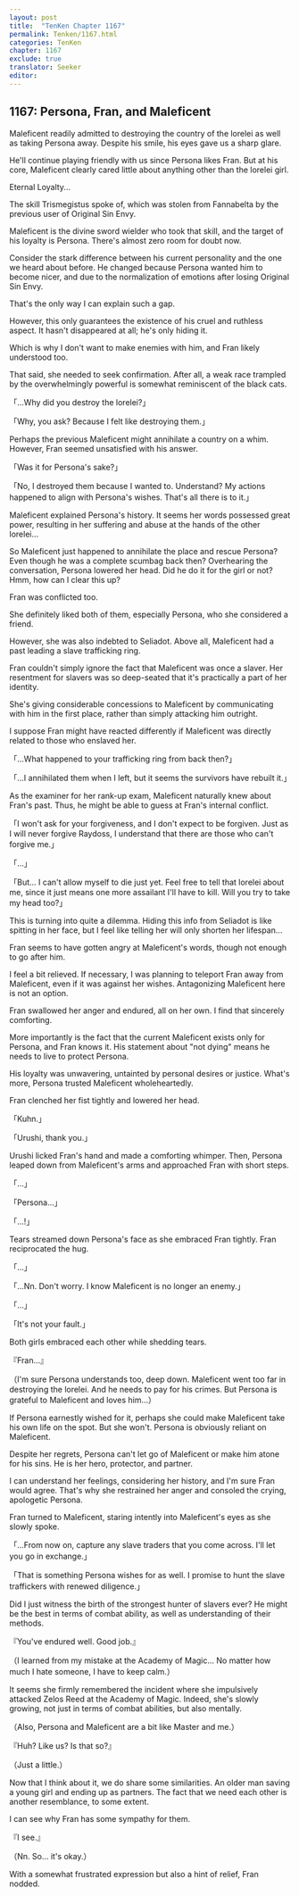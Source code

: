 ```yaml
---
layout: post
title:  "TenKen Chapter 1167"
permalink: Tenken/1167.html
categories: TenKen
chapter: 1167
exclude: true
translator: Seeker
editor: 
---
```

<h2>1167: Persona, Fran, and Maleficent</h2>

Maleficent readily admitted to destroying the country of the lorelei as well as taking Persona away. Despite his smile, his eyes gave us a sharp glare.

He'll continue playing friendly with us since Persona likes Fran. But at his core, Maleficent clearly cared little about anything other than the lorelei girl.

Eternal Loyalty...

The skill Trismegistus spoke of, which was stolen from Fannabelta by the previous user of Original Sin Envy.

Maleficent is the divine sword wielder who took that skill, and the target of his loyalty is Persona. There's almost zero room for doubt now.

Consider the stark difference between his current personality and the one we heard about before. He changed because Persona wanted him to become nicer, and due to the normalization of emotions after losing Original Sin Envy.

That's the only way I can explain such a gap.

However, this only guarantees the existence of his cruel and ruthless aspect. It hasn't disappeared at all; he's only hiding it.

Which is why I don't want to make enemies with him, and Fran likely understood too.

That said, she needed to seek confirmation. After all, a weak race trampled by the overwhelmingly powerful is somewhat reminiscent of the black cats.

「...Why did you destroy the lorelei?」

「Why, you ask? Because I felt like destroying them.」

Perhaps the previous Maleficent might annihilate a country on a whim. However, Fran seemed unsatisfied with his answer.

「Was it for Persona's sake?」

「No, I destroyed them because I wanted to. Understand? My actions happened to align with Persona's wishes. That's all there is to it.」

Maleficent explained Persona's history. It seems her words possessed great power, resulting in her suffering and abuse at the hands of the other lorelei...

So Maleficent just happened to annihilate the place and rescue Persona? Even though he was a complete scumbag back then? Overhearing the conversation, Persona lowered her head. Did he do it for the girl or not? Hmm, how can I clear this up?

Fran was conflicted too.

She definitely liked both of them, especially Persona, who she considered a friend.

However, she was also indebted to Seliadot. Above all, Maleficent had a past leading a slave trafficking ring.

Fran couldn't simply ignore the fact that Maleficent was once a slaver. Her resentment for slavers was so deep-seated that it's practically a part of her identity.

She's giving considerable concessions to Maleficent by communicating with him in the first place, rather than simply attacking him outright.

I suppose Fran might have reacted differently if Maleficent was directly related to those who enslaved her.

「...What happened to your trafficking ring from back then?」

「...I annihilated them when I left, but it seems the survivors have rebuilt it.」

As the examiner for her rank-up exam, Maleficent naturally knew about Fran's past. Thus, he might be able to guess at Fran's internal conflict.

「I won't ask for your forgiveness, and I don't expect to be forgiven. Just as I will never forgive Raydoss, I understand that there are those who can't forgive me.」

「...」

「But... I can't allow myself to die just yet. Feel free to tell that lorelei about me, since it just means one more assailant I'll have to kill. Will you try to take my head too?」

This is turning into quite a dilemma. Hiding this info from Seliadot is like spitting in her face, but I feel like telling her will only shorten her lifespan...

Fran seems to have gotten angry at Maleficent's words, though not enough to go after him.

I feel a bit relieved. If necessary, I was planning to teleport Fran away from Maleficent, even if it was against her wishes. Antagonizing Maleficent here is not an option.

Fran swallowed her anger and endured, all on her own. I find that sincerely comforting.

More importantly is the fact that the current Maleficent exists only for Persona, and Fran knows it. His statement about "not dying" means he needs to live to protect Persona.

His loyalty was unwavering, untainted by personal desires or justice. What's more, Persona trusted Maleficent wholeheartedly.

Fran clenched her fist tightly and lowered her head.

「Kuhn.」

「Urushi, thank you.」

Urushi licked Fran's hand and made a comforting whimper. Then, Persona leaped down from Maleficent's arms and approached Fran with short steps.

「...」

「Persona...」

「...!」

Tears streamed down Persona's face as she embraced Fran tightly. Fran reciprocated the hug.

「...」

「...Nn. Don't worry. I know Maleficent is no longer an enemy.」

「...」

「It's not your fault.」

Both girls embraced each other while shedding tears.

『Fran...』

（I'm sure Persona understands too, deep down. Maleficent went too far in destroying the lorelei. And he needs to pay for his crimes. But Persona is grateful to Maleficent and loves him...）

If Persona earnestly wished for it, perhaps she could make Maleficent take his own life on the spot. But she won't. Persona is obviously reliant on Maleficent.

Despite her regrets, Persona can't let go of Maleficent or make him atone for his sins. He is her hero, protector, and partner.

I can understand her feelings, considering her history, and I'm sure Fran would agree. That's why she restrained her anger and consoled the crying, apologetic Persona.

Fran turned to Maleficent, staring intently into Maleficent's eyes as she slowly spoke.

「...From now on, capture any slave traders that you come across. I'll let you go in exchange.」

「That is something Persona wishes for as well. I promise to hunt the slave traffickers with renewed diligence.」

Did I just witness the birth of the strongest hunter of slavers ever? He might be the best in terms of combat ability, as well as understanding of their methods. 

『You've endured well. Good job.』

（I learned from my mistake at the Academy of Magic... No matter how much I hate someone, I have to keep calm.）

It seems she firmly remembered the incident where she impulsively attacked Zelos Reed at the Academy of Magic. Indeed, she's slowly growing, not just in terms of combat abilities, but also mentally.

（Also, Persona and Maleficent are a bit like Master and me.）

『Huh? Like us? Is that so?』

（Just a little.）

Now that I think about it, we do share some similarities. An older man saving a young girl and ending up as partners. The fact that we need each other is another resemblance, to some extent.

I can see why Fran has some sympathy for them.

『I see.』

（Nn. So... it's okay.）

With a somewhat frustrated expression but also a hint of relief, Fran nodded.
